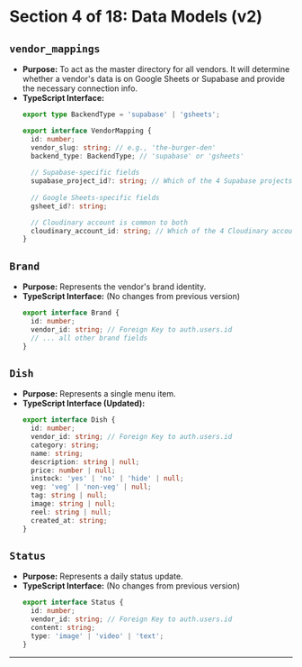# Section 4 of 18: Data Models (v2)

## `vendor_mappings`

*   **Purpose:** To act as the master directory for all vendors. It will determine whether a vendor's data is on Google Sheets or Supabase and provide the necessary connection info.
*   **TypeScript Interface:**
    ```typescript
    export type BackendType = 'supabase' | 'gsheets';

    export interface VendorMapping {
      id: number;
      vendor_slug: string; // e.g., 'the-burger-den'
      backend_type: BackendType; // 'supabase' or 'gsheets'
      
      // Supabase-specific fields
      supabase_project_id?: string; // Which of the 4 Supabase projects
      
      // Google Sheets-specific fields
      gsheet_id?: string;

      // Cloudinary account is common to both
      cloudinary_account_id: string; // Which of the 4 Cloudinary accounts
    }
    ```

## `Brand`

*   **Purpose:** Represents the vendor's brand identity.
*   **TypeScript Interface:** (No changes from previous version)
    ```typescript
    export interface Brand {
      id: number;
      vendor_id: string; // Foreign Key to auth.users.id
      // ... all other brand fields
    }
    ```

## `Dish`

*   **Purpose:** Represents a single menu item.
*   **TypeScript Interface (Updated):**
    ```typescript
    export interface Dish {
      id: number;
      vendor_id: string; // Foreign Key to auth.users.id
      category: string;
      name: string;
      description: string | null;
      price: number | null;
      instock: 'yes' | 'no' | 'hide' | null;
      veg: 'veg' | 'non-veg' | null;
      tag: string | null;
      image: string | null;
      reel: string | null;
      created_at: string;
    }
    ```

## `Status`

*   **Purpose:** Represents a daily status update.
*   **TypeScript Interface:** (No changes from previous version)
    ```typescript
    export interface Status {
      id: number;
      vendor_id: string; // Foreign Key to auth.users.id
      content: string;
      type: 'image' | 'video' | 'text';
    }
    ```

---
